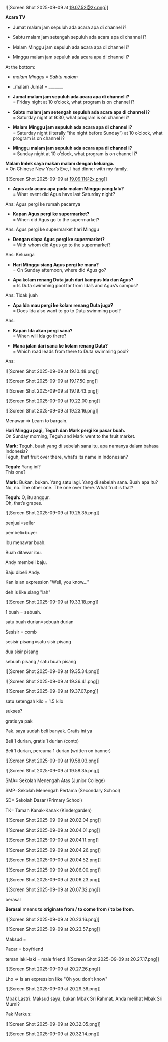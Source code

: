 
![[Screen Shot 2025-09-09 at 19.07.52@2x.png]]

**Acara TV**

- Jumat malam jam sepuluh ada acara apa di channel i?
    
- Sabtu malam jam setengah sepuluh ada acara apa di channel i?
    
- Malam Minggu jam sepuluh ada acara apa di channel i?
    
- Minggu malam jam sepuluh ada acara apa di channel i?
    

At the bottom:

- _malam Minggu = Sabtu malam_
    
- _malam Jumat = _______


- **Jumat malam jam sepuluh ada acara apa di channel i?**  
    = Friday night at 10 o’clock, what program is on channel i?
    
- **Sabtu malam jam setengah sepuluh ada acara apa di channel i?**  
    = Saturday night at 9:30, what program is on channel i?
    
- **Malam Minggu jam sepuluh ada acara apa di channel i?**  
    = Saturday night (literally “the night before Sunday”) at 10 o’clock, what program is on channel i?
    
- **Minggu malam jam sepuluh ada acara apa di channel i?**  
    = Sunday night at 10 o’clock, what program is on channel i?

**Malam Imlek saya makan malam dengan keluarga.**  
= On Chinese New Year’s Eve, I had dinner with my family.

![[Screen Shot 2025-09-09 at 19.09.11@2x.png]]

- **Agus ada acara apa pada malam Minggu yang lalu?**  
    = What event did Agus have last Saturday night?

Ans: Agus pergi ke rumah pacarnya
    
- **Kapan Agus pergi ke supermarket?**  
    = When did Agus go to the supermarket?

Ans: Agus pergi ke supermarket hari Minggu
    
- **Dengan siapa Agus pergi ke supermarket?**  
    = With whom did Agus go to the supermarket?

Ans: Keluarga
    
- **Hari Minggu siang Agus pergi ke mana?**  
    = On Sunday afternoon, where did Agus go?
    
- **Apa kolam renang Duta jauh dari kampus Ida dan Agus?**  
    = Is Duta swimming pool far from Ida’s and Agus’s campus?

Ans: Tidak juah

- **Apa Ida mau pergi ke kolam renang Duta juga?**  
    = Does Ida also want to go to Duta swimming pool?

Ans:
    
- **Kapan Ida akan pergi sana?**  
    = When will Ida go there?
    
- **Mana jalan dari sana ke kolam renang Duta?**  
    = Which road leads from there to Duta swimming pool?

Ans: 

![[Screen Shot 2025-09-09 at 19.10.48.png]]


![[Screen Shot 2025-09-09 at 19.17.50.png]]

![[Screen Shot 2025-09-09 at 19.19.43.png]]

![[Screen Shot 2025-09-09 at 19.22.00.png]]


![[Screen Shot 2025-09-09 at 19.23.16.png]]

Menawar => Learn to bargain.

**Hari Minggu pagi, Teguh dan Mark pergi ke pasar buah.**  
On Sunday morning, Teguh and Mark went to the fruit market.

**Mark:** Teguh, buah yang di sebelah sana itu, apa namanya dalam bahasa Indonesia?  
Teguh, that fruit over there, what’s its name in Indonesian?

**Teguh:** Yang ini?  
This one?

**Mark:** Bukan, bukan. Yang satu lagi. Yang di sebelah sana. Buah apa itu?  
No, no. The other one. The one over there. What fruit is that?

**Teguh:** O, itu anggur.  
Oh, that’s grapes.

![[Screen Shot 2025-09-09 at 19.25.35.png]]

penjual=seller

pembeli=buyer

Ibu menawar buah.

Buah ditawar ibu.

Andy membeli baju.

Baju dibeli Andy.

Kan is an expression "Well, you know..." 

deh is like slang "lah"




![[Screen Shot 2025-09-09 at 19.33.18.png]]

1 buah = sebuah.

satu buah durian=sebuah durian

Sesisir = comb

sesisir pisang=satu sisir pisang

dua sisir pisang

sebuah pisang / satu buah pisang



![[Screen Shot 2025-09-09 at 19.35.34.png]]


![[Screen Shot 2025-09-09 at 19.36.41.png]]

![[Screen Shot 2025-09-09 at 19.37.07.png]]

satu setengah kilo = 1.5 kilo

sukses?

gratis ya pak

Pak. saya sudah beli banyak. Gratis ini ya

Beli 1 durian, gratis 1 durian (conto)

Beli 1 durian, percuma 1 durian (written on banner)


![[Screen Shot 2025-09-09 at 19.58.03.png]]

![[Screen Shot 2025-09-09 at 19.58.35.png]]

SMA= Sekolah Menengah Atas (Junior College)

SMP=Sekolah Menengah Pertama (Secondary School)

SD= Sekolah Dasar (Primary School)

TK= Taman Kanak-Kanak (Kindergarden)


![[Screen Shot 2025-09-09 at 20.02.04.png]]


![[Screen Shot 2025-09-09 at 20.04.01.png]]


![[Screen Shot 2025-09-09 at 20.04.11.png]]

![[Screen Shot 2025-09-09 at 20.04.26.png]]

![[Screen Shot 2025-09-09 at 20.04.52.png]]


![[Screen Shot 2025-09-09 at 20.06.00.png]]


![[Screen Shot 2025-09-09 at 20.06.23.png]]

![[Screen Shot 2025-09-09 at 20.07.32.png]]

berasal

**Berasal** means **to originate from / to come from / to be from**.

![[Screen Shot 2025-09-09 at 20.23.16.png]]

![[Screen Shot 2025-09-09 at 20.23.57.png]]

Maksud = 

Pacar = boyfriend

teman laki-laki = male friend
![[Screen Shot 2025-09-09 at 20.27.17.png]]

![[Screen Shot 2025-09-09 at 20.27.26.png]]

Lho => Is an expression like "Oh you don't know"

![[Screen Shot 2025-09-09 at 20.29.36.png]]

Mbak Lastri: Maksud saya, bukan Mbak Sri Rahmat. Anda melihat Mbak Sri Murni? 

Pak Markus: 

![[Screen Shot 2025-09-09 at 20.32.05.png]]

![[Screen Shot 2025-09-09 at 20.32.14.png]]

